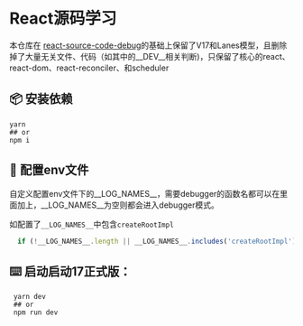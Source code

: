 # React源码学习
本仓库在 [react-source-code-debug](https://github.com/neroneroffy/react-source-code-debug)的基础上保留了V17和Lanes模型，且删除掉了大量无关文件、代码（如其中的__DEV__相关判断)，只保留了核心的react、react-dom、react-reconciler、和scheduler

## 📦 安装依赖

```shell
yarn
## or
npm i
```
## 🔨 配置env文件
自定义配置env文件下的__LOG_NAMES__，需要debugger的函数名都可以在里面加上，__LOG_NAMES__为空则都会进入debugger模式。

如配置了`__LOG_NAMES__`中包含`createRootImpl`
```js
  if (!__LOG_NAMES__.length || __LOG_NAMES__.includes('createRootImpl')) debugger
```
## ⌨️ 启动启动17正式版：

```shell
 yarn dev
 ## or
 npm run dev
```

